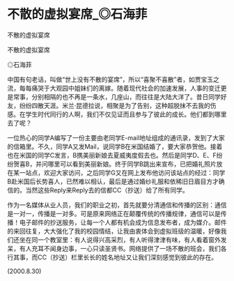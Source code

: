 # 不散的虚拟宴席_◎石海菲

不散的虚拟宴席

不散的虚拟宴席

◎石海菲

中国有句老话，叫做“世上没有不散的宴席”，所以“喜聚不喜散”者，如贾宝玉之流，每每痛哭于大观园中姐妹们的离嫁。随着现代社会的加速发展，人事的变迁更是常事，分别相隔的也不再是一条水，几座山，而往往是大陆大洋了。昔日同学好友，纷纷四散天涯。米兰·昆德拉说，相聚是为了告别，这种超脱抹不去我的伤感。在学生时代同行的人啊，我们不仅见证而且参与了彼此的成长。他们都到哪里去了呢？

一位热心的同学A编写了一份主要由老同学E-mail地址组成的通讯录，发到了大家的信箱里。不久，同学A又发Mail，说同学B在米国结婚了，要大家恭贺他。接着也在米国的同学C发言，B携美丽新娘去夏威夷度假去也。然后是同学D、E、F纷纷贺喜B，并问哪里可以看到美丽新娘。终于同学B跳出来宣布，已把婚礼照片放在某一站点，欢迎大家访问，之后同学G又在网上发布他访问该站点的经过：同学B赴米国后长势喜人，已然难以相认，最后是通过婚纱礼服和依稀旧日眉目方才确信的。当然这些Reply来Reply去的信都CC（抄送）给了所有同学。

作为一名媒体从业人员，我们的职业之初，首先就要分清通信和传播的区别：通信是一对一，传播是一对多。可是原来网络正在颠覆传统的传播规律，通信可以是传播！电子邮件的抄送服务，让每一个人都有机会成为信息发布者，成为媒介。邮件的来回往复，大大强化了我的校园情结，让我由衷体会到虚拟班级的温暖，好像我们还坐在同一个教室里：有人说得兴高采烈，有人听得津津有味，有人看着窗外发呆，有人充耳不闻身边事，一心只读圣贤书。网络提供了一场不散的班会，我们各行其事，而CC（抄送）栏里长长的姓名地址又让我们深刻感觉到彼此的存在。

(2000.8.30)
